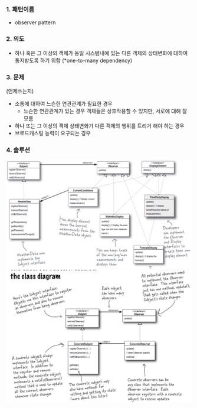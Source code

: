 ### 1. 패턴이름
- observer pattern

### 2. 의도
- 하나 혹은 그 이상의 객체가 동일 시스템내에 있는 다른 객체의 상태변화에 대하여 통지받도록 하기 위함 (*one-to-many dependency)

### 3. 문제
(언제쓰는지)
- 소통에 대하여 느슨한 연관관계가 필요한 경우
  - 느슨한 연관관계가 있는 경우 객체들은 상호작용할 수 있지만, 서로에 대해 잘 모름
- 하나 또는 그 이상의 객체 상태변화가 다른 객체의 행위를 트리거 해야 하는 경우
- 브로드캐스팅 능력이 요구되는 경우

### 4. 솔루션
![case.png](case.png)
![general.png](general.png)